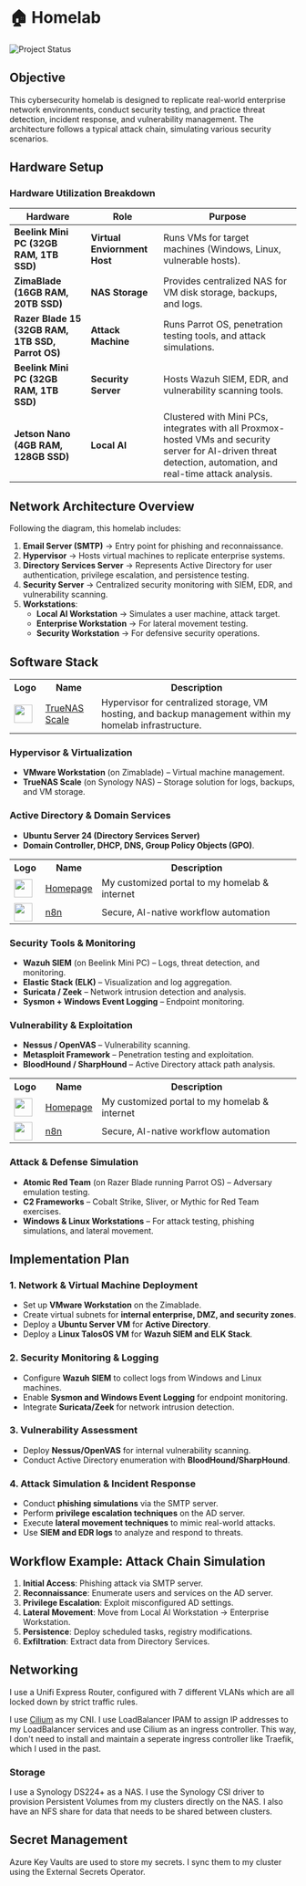 # 🏠 Homelab
![Project Status](https://img.shields.io/badge/status-in%20development-orange)  

## **Objective**
This cybersecurity homelab is designed to replicate real-world enterprise network environments, conduct security testing, and practice threat detection, incident response, and vulnerability management. The architecture follows a typical attack chain, simulating various security scenarios.

## **Hardware Setup**

### **Hardware Utilization Breakdown**
| **Hardware** | **Role** | **Purpose** |
|-------------|---------|------------|
| **Beelink Mini PC (32GB RAM, 1TB SSD)** | **Virtual Enviornment Host** | Runs VMs for target machines (Windows, Linux, vulnerable hosts). |
| **ZimaBlade (16GB RAM, 20TB SSD)** | **NAS Storage** | Provides centralized NAS for VM disk storage, backups, and logs. |
| **Razer Blade 15 (32GB RAM, 1TB SSD, Parrot OS)** | **Attack Machine** | Runs Parrot OS, penetration testing tools, and attack simulations. |
| **Beelink Mini PC (32GB RAM, 1TB SSD)** | **Security Server** | Hosts Wazuh SIEM, EDR, and vulnerability scanning tools. |
| **Jetson Nano (4GB RAM, 128GB SSD)** | **Local AI** | Clustered with Mini PCs, integrates with all Proxmox-hosted VMs and security server for AI-driven threat detection, automation, and real-time attack analysis. |

## **Network Architecture Overview**
Following the diagram, this homelab includes:
1. **Email Server (SMTP)** → Entry point for phishing and reconnaissance.
2. **Hypervisor** → Hosts virtual machines to replicate enterprise systems.
3. **Directory Services Server** → Represents Active Directory for user authentication, privilege escalation, and persistence testing.
4. **Security Server** → Centralized security monitoring with SIEM, EDR, and vulnerability scanning.
5. **Workstations**:
   - **Local AI Workstation** → Simulates a user machine, attack target.
   - **Enterprise Workstation** → For lateral movement testing.
   - **Security Workstation** → For defensive security operations.

## **Software Stack**

<table>
    <tr>
        <th>Logo</th>
        <th>Name</th>
        <th>Description</th>
    </tr>
    <tr>
        <td><img width="32" src="https://imgs.search.brave.com/I3zuH4XrMirJ_2EsXmJpKDjPnk_iNORLotYT0xQgqsA/rs:fit:860:0:0:0/g:ce/aHR0cHM6Ly9zZWN1/cml0eS50cnVlbmFz/LmNvbS9pbWFnZXMv/TG9nb1RydWVOQVNT/Y2FsZS5wbmc"></td>
        <td><a href="https://www.truenas.com/truenas-scale/">TrueNAS Scale</a></td>
        <td>Hypervisor for centralized storage, VM hosting, and backup management within my homelab infrastructure.</td>
    </tr>
</table>

### **Hypervisor & Virtualization**
   - **VMware Workstation** (on Zimablade) – Virtual machine management.
   - **TrueNAS Scale** (on Synology NAS) – Storage solution for logs, backups, and VM storage.

### **Active Directory & Domain Services**
   - **Ubuntu Server 24 (Directory Services Server)**
   - **Domain Controller, DHCP, DNS, Group Policy Objects (GPO)**.

<table>
    <tr>
        <th>Logo</th>
        <th>Name</th>
        <th>Description</th>
    </tr>
    <tr>
        <td><img width="32" src="https://www.svgrepo.com/download/499807/home-page.svg"></td>
        <td><a href="https://github.com/gethomepage/homepage">Homepage</a></td>
        <td>My customized portal to my homelab & internet</td>
    </tr>
    <tr>
        <td><img width="32" src="https://cdn.jsdelivr.net/gh/homarr-labs/dashboard-icons/svg/n8n.svg"></td>
        <td><a href="https://n8n.io/">n8n</a></td>
        <td>Secure, AI-native workflow automation</td>
    </tr>
</table>

### **Security Tools & Monitoring**
   - **Wazuh SIEM** (on Beelink Mini PC) – Logs, threat detection, and monitoring.
   - **Elastic Stack (ELK)** – Visualization and log aggregation.
   - **Suricata / Zeek** – Network intrusion detection and analysis.
   - **Sysmon + Windows Event Logging** – Endpoint monitoring.

### **Vulnerability & Exploitation**
   - **Nessus / OpenVAS** – Vulnerability scanning.
   - **Metasploit Framework** – Penetration testing and exploitation.
   - **BloodHound / SharpHound** – Active Directory attack path analysis.

<table>
    <tr>
        <th>Logo</th>
        <th>Name</th>
        <th>Description</th>
    </tr>
    <tr>
        <td><img width="32" src="https://www.svgrepo.com/download/499807/home-page.svg"></td>
        <td><a href="https://github.com/gethomepage/homepage">Homepage</a></td>
        <td>My customized portal to my homelab & internet</td>
    </tr>
    <tr>
        <td><img width="32" src="https://cdn.jsdelivr.net/gh/homarr-labs/dashboard-icons/svg/n8n.svg"></td>
        <td><a href="https://n8n.io/">n8n</a></td>
        <td>Secure, AI-native workflow automation</td>
    </tr>
</table>

### **Attack & Defense Simulation**
   - **Atomic Red Team** (on Razer Blade running Parrot OS) – Adversary emulation testing.
   - **C2 Frameworks** – Cobalt Strike, Sliver, or Mythic for Red Team exercises.
   - **Windows & Linux Workstations** – For attack testing, phishing simulations, and lateral movement.

## **Implementation Plan**

### **1. Network & Virtual Machine Deployment**
- Set up **VMware Workstation** on the Zimablade.
- Create virtual subnets for **internal enterprise, DMZ, and security zones**.
- Deploy a **Ubuntu Server VM** for **Active Directory**.
- Deploy a **Linux TalosOS VM** for **Wazuh SIEM and ELK Stack**.

### **2. Security Monitoring & Logging**
- Configure **Wazuh SIEM** to collect logs from Windows and Linux machines.
- Enable **Sysmon and Windows Event Logging** for endpoint monitoring.
- Integrate **Suricata/Zeek** for network intrusion detection.

### **3. Vulnerability Assessment**
- Deploy **Nessus/OpenVAS** for internal vulnerability scanning.
- Conduct Active Directory enumeration with **BloodHound/SharpHound**.

### **4. Attack Simulation & Incident Response**
- Conduct **phishing simulations** via the SMTP server.
- Perform **privilege escalation techniques** on the AD server.
- Execute **lateral movement techniques** to mimic real-world attacks.
- Use **SIEM and EDR logs** to analyze and respond to threats.

## **Workflow Example: Attack Chain Simulation**
1. **Initial Access**: Phishing attack via SMTP server.
2. **Reconnaissance**: Enumerate users and services on the AD server.
3. **Privilege Escalation**: Exploit misconfigured AD settings.
4. **Lateral Movement**: Move from Local AI Workstation → Enterprise Workstation.
5. **Persistence**: Deploy scheduled tasks, registry modifications.
6. **Exfiltration**: Extract data from Directory Services.

## Networking

I use a Unifi Express Router, configured with 7 different VLANs which are all locked down by strict traffic rules.

I use [Cilium](https://cilium.io/) as my CNI. I use LoadBalancer IPAM to assign IP addresses to my LoadBalancer services and use Cilium as an ingress controller. This way, I don't need to install and maintain a seperate ingress controller like Traefik, which I used in the past.

### Storage

I use a Synology DS224+ as a NAS. I use the Synology CSI driver to provision Persistent Volumes from my clusters directly on the NAS. I also have an NFS share for data that needs to be shared between clusters.

## Secret Management

Azure Key Vaults are used to store my secrets. I sync them to my cluster using the External Secrets Operator.
